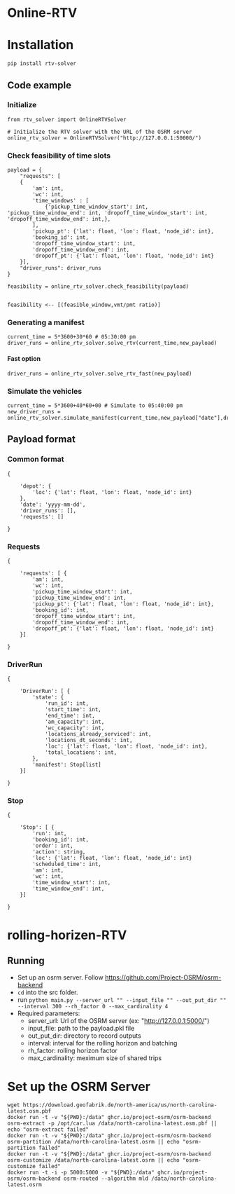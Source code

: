 # Online-RTV

# Installation

```
pip install rtv-solver
```

## Code example

### Initialize

```
from rtv_solver import OnlineRTVSolver

# Initialize the RTV solver with the URL of the OSRM server
online_rtv_solver = OnlineRTVSolver("http://127.0.0.1:50000/")
```

### Check feasibility of time slots

```
payload = {
    "requests": [
    {
        'am': int,
        'wc': int,
        'time_windows' : [
            {'pickup_time_window_start': int, 'pickup_time_window_end': int, 'dropoff_time_window_start': int, 'dropoff_time_window_end': int,},
        ],
        'pickup_pt': {'lat': float, 'lon': float, 'node_id': int},
        'booking_id': int,
        'dropoff_time_window_start': int,
        'dropoff_time_window_end': int,
        'dropoff_pt': {'lat': float, 'lon': float, 'node_id': int}
    }],
    "driver_runs": driver_runs
}

feasibility = online_rtv_solver.check_feasibility(payload)


feasibility <-- [(feasible_window,vmt/pmt ratio)]
```

### Generating a manifest

```
current_time = 5*3600+30*60 # 05:30:00 pm
driver_runs = online_rtv_solver.solve_rtv(current_time,new_payload)
```

#### Fast option

```
driver_runs = online_rtv_solver.solve_rtv_fast(new_payload)
```

### Simulate the vehicles
```
current_time = 5*3600+40*60+00 # Simulate to 05:40:00 pm
new_driver_runs = online_rtv_solver.simulate_manifest(current_time,new_payload["date"],driver_runs)
```

## Payload format

### Common format
```
{
    
    'depot': {
        'loc': {'lat': float, 'lon': float, 'node_id': int}
    }, 
    'date': 'yyyy-mm-dd', 
    'driver_runs': [],
    'requests': []
    
}
```

### Requests

```
{
    
    'requests': [ {
        'am': int,
        'wc': int,
        'pickup_time_window_start': int,
        'pickup_time_window_end': int,
        'pickup_pt': {'lat': float, 'lon': float, 'node_id': int},
        'booking_id': int,
        'dropoff_time_window_start': int,
        'dropoff_time_window_end': int,
        'dropoff_pt': {'lat': float, 'lon': float, 'node_id': int}
    }] 
    
}
```

### DriverRun

```
{
    
    'DriverRun': [ {
        'state': {
            'run_id': int,
            'start_time': int,
            'end_time': int,
            'am_capacity': int,
            'wc_capacity': int,
            'locations_already_serviced': int,
            'locations_dt_seconds': int,
            'loc': {'lat': float, 'lon': float, 'node_id': int},
            'total_locations': int,
        },
        'manifest': Stop[list]
    }] 
    
}
```


### Stop

```
{
    
    'Stop': [ {
        'run': int,
        'booking_id': int,
        'order': int,
        'action': string,
        'loc': {'lat': float, 'lon': float, 'node_id': int}
        'scheduled_time': int,
        'am': int,
        'wc': int,
        'time_window_start': int,
        'time_window_end': int,
    }] 
    
}
```

# rolling-horizen-RTV

## Running

- Set up an osrm server. Follow https://github.com/Project-OSRM/osrm-backend
- `cd` into the src folder.
- run `python main.py --server_url "" --input_file "" --out_put_dir "" --interval 300 --rh_factor 0 --max_cardinality 4`
- Required parameters:
    - server_url: Url of the OSRM server (ex: "http://127.0.0.1:5000/")
    - input_file: path to the payload.pkl file
    - out_put_dir: directory to record outputs
    - interval: interval for the rolling horizon and batching
    - rh_factor: rolling horizon factor
    - max_cardinality: meximum size of shared trips

# Set up the OSRM Server

```
wget https://download.geofabrik.de/north-america/us/north-carolina-latest.osm.pbf
docker run -t -v "${PWD}:/data" ghcr.io/project-osrm/osrm-backend osrm-extract -p /opt/car.lua /data/north-carolina-latest.osm.pbf || echo "osrm-extract failed"
docker run -t -v "${PWD}:/data" ghcr.io/project-osrm/osrm-backend osrm-partition /data/north-carolina-latest.osrm || echo "osrm-partition failed"
docker run -t -v "${PWD}:/data" ghcr.io/project-osrm/osrm-backend osrm-customize /data/north-carolina-latest.osrm || echo "osrm-customize failed"
docker run -t -i -p 5000:5000 -v "${PWD}:/data" ghcr.io/project-osrm/osrm-backend osrm-routed --algorithm mld /data/north-carolina-latest.osrm
```

